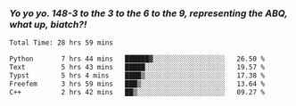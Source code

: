 ### ***Yo yo yo. 148-3 to the 3 to the 6 to the 9, representing the ABQ, what up, biatch?!***

<!--START_SECTION:waka-->

```txt
Total Time: 28 hrs 59 mins

Python       7 hrs 44 mins   ██████▓░░░░░░░░░░░░░░░░░░   26.50 %
Text         5 hrs 43 mins   █████░░░░░░░░░░░░░░░░░░░░   19.57 %
Typst        5 hrs 4 mins    ████▒░░░░░░░░░░░░░░░░░░░░   17.38 %
Freefem      3 hrs 59 mins   ███▒░░░░░░░░░░░░░░░░░░░░░   13.64 %
C++          2 hrs 42 mins   ██▒░░░░░░░░░░░░░░░░░░░░░░   09.27 %
```

<!--END_SECTION:waka-->

<!--
**AJMC2002/AJMC2002** is a ✨ _special_ ✨ repository because its `README.md` (this file) appears on your GitHub profile.

Here are some ideas to get you started:

- 🔭 I’m currently working on ...
- 🌱 I’m currently learning ...
- 👯 I’m looking to collaborate on ...
- 🤔 I’m looking for help with ...
- 💬 Ask me about ...
- 📫 How to reach me: ...
- 😄 Pronouns: ...
- ⚡ Fun fact: ...
-->
